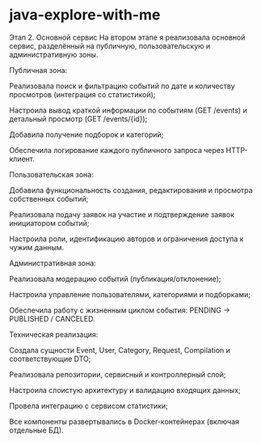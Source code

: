 # java-explore-with-me
Этап 2. Основной сервис
На втором этапе я реализовала основной сервис, разделённый на публичную, пользовательскую и административную зоны.

Публичная зона:

Реализовала поиск и фильтрацию событий по дате и количеству просмотров (интеграция со статистикой);

Настроила вывод краткой информации по событиям (GET /events) и детальный просмотр (GET /events/{id});

Добавила получение подборок и категорий;

Обеспечила логирование каждого публичного запроса через HTTP-клиент.

Пользовательская зона:

Добавила функциональность создания, редактирования и просмотра собственных событий;

Реализовала подачу заявок на участие и подтверждение заявок инициатором событий;

Настроила роли, идентификацию авторов и ограничения доступа к чужим данным.

Административная зона:

Реализовала модерацию событий (публикация/отклонение);

Настроила управление пользователями, категориями и подборками;

Обеспечила работу с жизненным циклом события: PENDING → PUBLISHED / CANCELED.

Техническая реализация:

Создала сущности Event, User, Category, Request, Compilation и соответствующие DTO;

Реализовала репозитории, сервисный и контроллерный слой;

Настроила слоистую архитектуру и валидацию входящих данных;

Провела интеграцию с сервисом статистики;

Все компоненты развертывались в Docker-контейнерах (включая отдельные БД).
